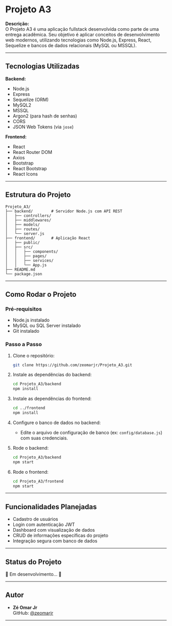 # Projeto A3

**Descrição:**  
O Projeto A3 é uma aplicação fullstack desenvolvida como parte de uma entrega acadêmica. Seu objetivo é aplicar conceitos de desenvolvimento web modernos, utilizando tecnologias como Node.js, Express, React, Sequelize e bancos de dados relacionais (MySQL ou MSSQL).

---

## Tecnologias Utilizadas

**Backend:**
- Node.js
- Express
- Sequelize (ORM)
- MySQL2
- MSSQL
- Argon2 (para hash de senhas)
- CORS
- JSON Web Tokens (via `jose`)

**Frontend:**
- React
- React Router DOM
- Axios
- Bootstrap
- React Bootstrap
- React Icons

---

## Estrutura do Projeto

```plaintext
Projeto_A3/
├── backend/        # Servidor Node.js com API REST
│   ├── controllers/
│   ├── middlewares/
│   ├── models/
│   ├── routes/
│   └── server.js
├── frontend/       # Aplicação React
│   ├── public/
│   ├── src/
│   │   ├── components/
│   │   ├── pages/
│   │   ├── services/
│   │   └── App.js
├── README.md
└── package.json
```

---

## Como Rodar o Projeto

### Pré-requisitos
- Node.js instalado
- MySQL ou SQL Server instalado
- Git instalado

### Passo a Passo

1. Clone o repositório:
   ```bash
   git clone https://github.com/zeomarjr/Projeto_A3.git
   ```

2. Instale as dependências do backend:
   ```bash
   cd Projeto_A3/backend
   npm install
   ```

3. Instale as dependências do frontend:
   ```bash
   cd ../frontend
   npm install
   ```

4. Configure o banco de dados no backend:
   - Edite o arquivo de configuração de banco (ex: `config/database.js`) com suas credenciais.

5. Rode o backend:
   ```bash
   cd Projeto_A3/backend
   npm start
   ```

6. Rode o frontend:
   ```bash
   cd Projeto_A3/frontend
   npm start
   ```

---

## Funcionalidades Planejadas

- Cadastro de usuários
- Login com autenticação JWT
- Dashboard com visualização de dados
- CRUD de informações específicas do projeto
- Integração segura com banco de dados

---

## Status do Projeto

🚧 Em desenvolvimento... 🚧

---

## Autor

- **Zé Omar Jr**  
  GitHub: [@zeomarjr](https://github.com/zeomarjr)

---



